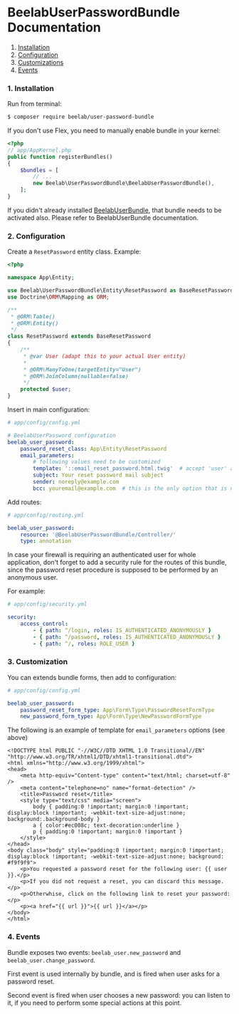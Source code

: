 BeelabUserPasswordBundle Documentation
======================================

1. [Installation](#1-installation)
2. [Configuration](#2-configuration)
3. [Customizations](#3-customizations)
4. [Events](#4-events)

### 1. Installation

Run from terminal:

```bash
$ composer require beelab/user-password-bundle
```

If you don't use Flex, you need to manually enable bundle in your kernel:

```php
<?php
// app/AppKernel.php
public function registerBundles()
{
    $bundles = [
        // ...
        new Beelab\UserPasswordBundle\BeelabUserPasswordBundle(),
    ];
}
```

If you didn't already installed [BeelabUserBundle](https://github.com/Bee-Lab/BeelabUserBundle), that bundle needs to
be activated also. Please refer to BeelabUserBundle documentation.

### 2. Configuration

Create a `ResetPassword` entity class.
Example:

```php
<?php

namespace App\Entity;

use Beelab\UserPasswordBundle\Entity\ResetPassword as BaseResetPassword;
use Doctrine\ORM\Mapping as ORM;

/**
 * @ORM\Table()
 * @ORM\Entity()
 */
class ResetPassword extends BaseResetPassword
{
    /**
     * @var User (adapt this to your actual User entity)
     *
     * @ORM\ManyToOne(targetEntity="User")
     * @ORM\JoinColumn(nullable=false)
     */
    protected $user;
}
```

Insert in main configuration:

```yaml
# app/config/config.yml

# BeelabUserPassword configuration
beelab_user_password:
    password_reset_class: App\Entity\ResetPassword
    email_parameters:
        # following values need to be customized
        template: '::email_reset_password.html.twig'  # accept 'user' and 'url' parameters
        subject: Your reset password mail subject
        sender: noreply@example.com
        bcc: youremail@example.com  # this is the only option that is not required
```

Add routes:

```yaml
# app/config/routing.yml

beelab_user_password:
    resource: '@BeelabUserPasswordBundle/Controller/'
    type: annotation
```

In case your firewall is requiring an authenticated user for whole application, don't forget to
add a security rule for the routes of this bundle, since the password reset procedure is supposed
to be performed by an anonymous user.

For example:

```yaml
# app/config/security.yml

security:
    access_control:
        - { path: ^/login, roles: IS_AUTHENTICATED_ANONYMOUSLY }
        - { path: ^/password, roles: IS_AUTHENTICATED_ANONYMOUSLY }
        - { path: ^/, roles: ROLE_USER }

```

### 3. Customization

You can extends bundle forms, then add to configuration:

```yaml
# app/config/config.yml

beelab_user_password:
    password_reset_form_type: App\Form\Type\PasswordResetFormType
    new_password_form_type: App\Form\Type\NewPasswordFormType
```

The following is an example of template for `email_parameters` options (see above)

```html+jinja
<!DOCTYPE html PUBLIC "-//W3C//DTD XHTML 1.0 Transitional//EN" "http://www.w3.org/TR/xhtml1/DTD/xhtml1-transitional.dtd">
<html xmlns="http://www.w3.org/1999/xhtml">
<head>
	<meta http-equiv="Content-type" content="text/html; charset=utf-8" />
	<meta content="telephone=no" name="format-detection" />
	<title>Password reset</title>
	<style type="text/css" media="screen">
		body { padding:0 !important; margin:0 !important; display:block !important; -webkit-text-size-adjust:none; background:.background-body }
		a { color:#ec008c; text-decoration:underline }
		p { padding:0 !important; margin:0 !important }
	</style>
</head>
<body class="body" style="padding:0 !important; margin:0 !important; display:block !important; -webkit-text-size-adjust:none; background: #f9f9f9">
    <p>You requested a password reset for the following user: {{ user }}.</p>
    <p>If you did not request a reset, you can discard this message.</p>
    <p>Otherwhise, click on the following link to reset your password:</p>
    <p><a href="{{ url }}">{{ url }}</a></p>
</body>
</html>
```

### 4. Events

Bundle exposes two events: `beelab_user.new_password` and `beelab_user.change_password`.

First event is used internally by bundle, and is fired when user asks for a password reset.

Second event is fired when user chooses a new password: you can listen to it, if you need to perform some special
actions at this point.
